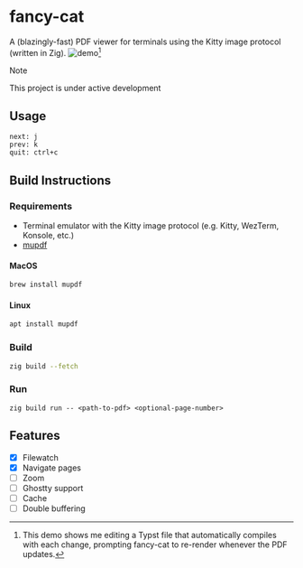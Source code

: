 # fancy-cat
A (blazingly-fast) PDF viewer for terminals using the Kitty image protocol (written in Zig).
![demo](https://github.com/user-attachments/assets/32393f0a-2cc3-438d-8c4e-870317714c2a)[^1]
[^1]: This demo shows me editing a Typst file that automatically compiles with each change, prompting fancy-cat to re-render whenever the PDF updates.
> [!NOTE]  
> This project is under active development
## Usage
```
next: j
prev: k
quit: ctrl+c
```
## Build Instructions
### Requirements
- Terminal emulator with the Kitty image protocol (e.g. Kitty, WezTerm, Konsole, etc.)
- [mupdf](https://mupdf.readthedocs.io/en/latest/quick-start-guide.html)
#### MacOS
``` sh
brew install mupdf
```
#### Linux
``` sh
apt install mupdf
```
### Build
```sh
zig build --fetch
```
### Run
```
zig build run -- <path-to-pdf> <optional-page-number>
```
## Features
- [x] Filewatch
- [x] Navigate pages
- [ ] Zoom
- [ ] Ghostty support
- [ ] Cache
- [ ] Double buffering